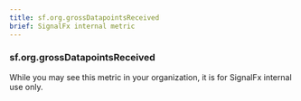 ```yaml
---
title: sf.org.grossDatapointsReceived
brief: SignalFx internal metric 
---
```

### sf.org.grossDatapointsReceived

While you may see this metric in your organization, it is for SignalFx internal use only.
